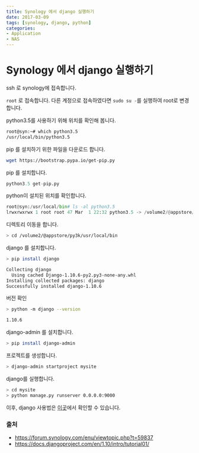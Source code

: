 ```yaml
---
title: Synology 에서 django 실행하기
date: 2017-03-09
tags: [synology, django, python]
categories:
- Application
- NAS
---
```


# Synology 에서 django 실행하기

ssh 로 synology에 접속합니다.

`root` 로 접속합니다. 다른 계정으로 접속하였다면 `sudo su -`를 실행하여 root로 변경합니다.

python3.5를 사용하기 위해 위치를 확인해 봅니다.

```sh
root@syn:~# which python3.5
/usr/local/bin/python3.5
```

pip 를 설치하기 위한 파일을 다운로드 합니다.

```sh
wget https://bootstrap.pypa.io/get-pip.py
```

pip 를 설치합니다.

```python
python3.5 get-pip.py
```

python이 설치된 위치를 확인합니다.

```python
root@syn:/usr/local/bin# ls -al python3.5
lrwxrwxrwx 1 root root 47 Mar  1 22:32 python3.5 -> /volume2/@appstore/py3k/usr/local/bin/python3.5
```

디렉토리 이동을 합니다.

```sh
> cd /volume2/@appstore/py3k/usr/local/bin
```

django 를 설치합니다.

```sh
> pip install django

Collecting django
  Using cached Django-1.10.6-py2.py3-none-any.whl
Installing collected packages: django
Successfully installed django-1.10.6
```

버전 확인

```sh
> python -m django --version

1.10.6
```

django-admin 를 설치합니다.

```sh
> pip install django-admin
```


프로젝트를 생성합니다.

```sh
> django-admin startproject mysite
```

django를 실행합니다.

```sh
> cd mysite
> python manage.py runserver 0.0.0.0:9000
```

이후, django 사용법은 [이곳](https://docs.djangoproject.com/en/1.10/intro/tutorial01/)에서 확인할 수 있습니다.

### 출처

- https://forum.synology.com/enu/viewtopic.php?t=59837
- https://docs.djangoproject.com/en/1.10/intro/tutorial01/
